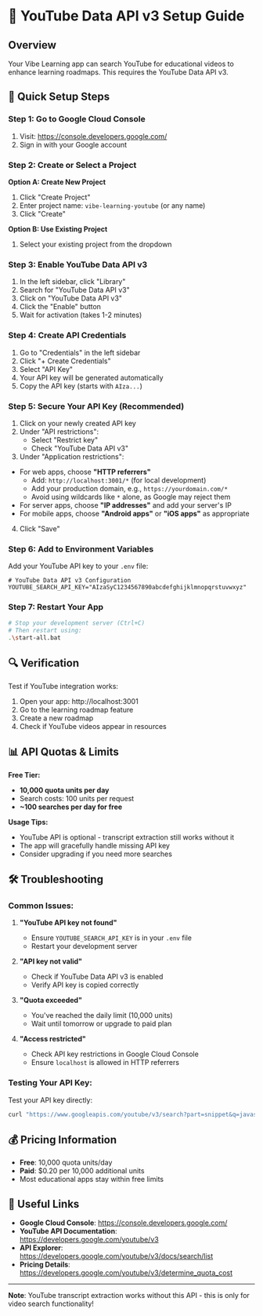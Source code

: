 # 🎥 YouTube Data API v3 Setup Guide

## Overview

Your Vibe Learning app can search YouTube for educational videos to enhance learning roadmaps. This requires the YouTube Data API v3.

## 🚀 Quick Setup Steps

### Step 1: Go to Google Cloud Console

1. Visit: https://console.developers.google.com/
2. Sign in with your Google account

### Step 2: Create or Select a Project

**Option A: Create New Project**

1. Click "Create Project"
2. Enter project name: `vibe-learning-youtube` (or any name)
3. Click "Create"

**Option B: Use Existing Project**

1. Select your existing project from the dropdown

### Step 3: Enable YouTube Data API v3

1. In the left sidebar, click "Library"
2. Search for "YouTube Data API v3"
3. Click on "YouTube Data API v3"
4. Click the "Enable" button
5. Wait for activation (takes 1-2 minutes)

### Step 4: Create API Credentials

1. Go to "Credentials" in the left sidebar
2. Click "+ Create Credentials"
3. Select "API Key"
4. Your API key will be generated automatically
5. Copy the API key (starts with `AIza...`)

### Step 5: Secure Your API Key (Recommended)

1. Click on your newly created API key
2. Under "API restrictions":
   - Select "Restrict key"
   - Check "YouTube Data API v3"
3. Under "Application restrictions":
- For web apps, choose **"HTTP referrers"**
    - Add: `http://localhost:3001/*` (for local development)
    - Add your production domain, e.g., `https://yourdomain.com/*`
    - Avoid using wildcards like `*` alone, as Google may reject them
- For server apps, choose **"IP addresses"** and add your server's IP
- For mobile apps, choose **"Android apps"** or **"iOS apps"** as appropriate
4. Click "Save"

### Step 6: Add to Environment Variables

Add your YouTube API key to your `.env` file:

```env
# YouTube Data API v3 Configuration
YOUTUBE_SEARCH_API_KEY="AIzaSyC1234567890abcdefghijklmnopqrstuvwxyz"
```

### Step 7: Restart Your App

```bash
# Stop your development server (Ctrl+C)
# Then restart using:
.\start-all.bat
```

## 🔍 Verification

Test if YouTube integration works:

1. Open your app: http://localhost:3001
2. Go to the learning roadmap feature
3. Create a new roadmap
4. Check if YouTube videos appear in resources

## 📊 API Quotas & Limits

**Free Tier:**

- **10,000 quota units per day**
- Search costs: 100 units per request
- **~100 searches per day for free**

**Usage Tips:**

- YouTube API is optional - transcript extraction still works without it
- The app will gracefully handle missing API key
- Consider upgrading if you need more searches

## 🛠️ Troubleshooting

### Common Issues:

1. **"YouTube API key not found"**

   - Ensure `YOUTUBE_SEARCH_API_KEY` is in your `.env` file
   - Restart your development server

2. **"API key not valid"**

   - Check if YouTube Data API v3 is enabled
   - Verify API key is copied correctly

3. **"Quota exceeded"**

   - You've reached the daily limit (10,000 units)
   - Wait until tomorrow or upgrade to paid plan

4. **"Access restricted"**
   - Check API key restrictions in Google Cloud Console
   - Ensure `localhost` is allowed in HTTP referrers

### Testing Your API Key:

Test your API key directly:

```bash
curl "https://www.googleapis.com/youtube/v3/search?part=snippet&q=javascript+tutorial&type=video&key=YOUR_API_KEY"
```

## 💰 Pricing Information

- **Free**: 10,000 quota units/day
- **Paid**: $0.20 per 10,000 additional units
- Most educational apps stay within free limits

## 🔗 Useful Links

- **Google Cloud Console**: https://console.developers.google.com/
- **YouTube API Documentation**: https://developers.google.com/youtube/v3
- **API Explorer**: https://developers.google.com/youtube/v3/docs/search/list
- **Pricing Details**: https://developers.google.com/youtube/v3/determine_quota_cost

---

**Note**: YouTube transcript extraction works without this API - this is only for video search functionality!
